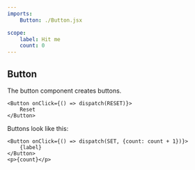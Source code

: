 ```yaml
---
imports:
    Button: ./Button.jsx

scope:
    label: Hit me
    count: 0
---
```


Button
----

The button component creates buttons.

```render html
<Button onClick={() => dispatch(RESET)}>
    Reset
</Button>
```

Buttons look like this:

```show html
<Button onClick={() => dispatch(SET, {count: count + 1})}>
    {label}
</Button>
<p>{count}</p>
```

